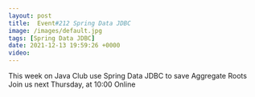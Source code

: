 ```yaml
---
layout: post
title:  Event#212 Spring Data JDBC
image: /images/default.jpg
tags: [Spring Data JDBC]
date: 2021-12-13 19:59:26 +0000
video: 
---
```


This week on Java Club use Spring Data JDBC to save Aggregate Roots
Join us next Thursday, at 10:00 Online
